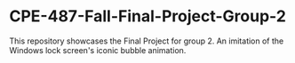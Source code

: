 # CPE-487-Fall-Final-Project-Group-2
This repository showcases the Final Project for group 2. 
An imitation of the Windows lock screen's iconic bubble animation.

